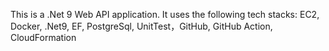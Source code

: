 This is a .Net 9 Web API application. It uses the following tech stacks:
EC2, Docker, .Net9, EF, PostgreSql, UnitTest，GitHub, GitHub Action, CloudFormation                